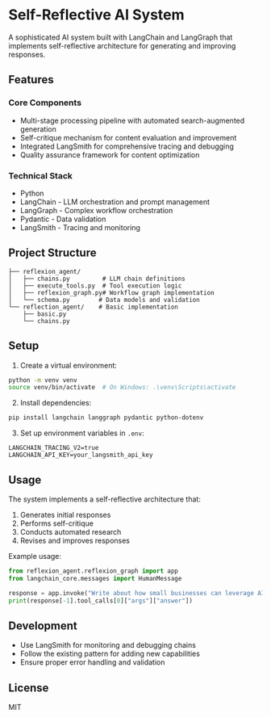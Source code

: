 # Self-Reflective AI System

A sophisticated AI system built with LangChain and LangGraph that implements self-reflective architecture for generating and improving responses.

## Features

### Core Components
- Multi-stage processing pipeline with automated search-augmented generation
- Self-critique mechanism for content evaluation and improvement
- Integrated LangSmith for comprehensive tracing and debugging
- Quality assurance framework for content optimization

### Technical Stack
- Python
- LangChain - LLM orchestration and prompt management
- LangGraph - Complex workflow orchestration
- Pydantic - Data validation
- LangSmith - Tracing and monitoring

## Project Structure
```
├── reflexion_agent/
│   ├── chains.py         # LLM chain definitions
│   ├── execute_tools.py  # Tool execution logic
│   ├── reflexion_graph.py# Workflow graph implementation
│   └── schema.py        # Data models and validation
└── reflection_agent/    # Basic implementation
    ├── basic.py
    └── chains.py
```

## Setup

1. Create a virtual environment:
```bash
python -m venv venv
source venv/bin/activate  # On Windows: .\venv\Scripts\activate
```

2. Install dependencies:
```bash
pip install langchain langgraph pydantic python-dotenv
```

3. Set up environment variables in `.env`:
```
LANGCHAIN_TRACING_V2=true
LANGCHAIN_API_KEY=your_langsmith_api_key
```

## Usage

The system implements a self-reflective architecture that:
1. Generates initial responses
2. Performs self-critique
3. Conducts automated research
4. Revises and improves responses

Example usage:
```python
from reflexion_agent.reflexion_graph import app
from langchain_core.messages import HumanMessage

response = app.invoke("Write about how small businesses can leverage AI")
print(response[-1].tool_calls[0]["args"]["answer"])
```

## Development

- Use LangSmith for monitoring and debugging chains
- Follow the existing pattern for adding new capabilities
- Ensure proper error handling and validation

## License

MIT